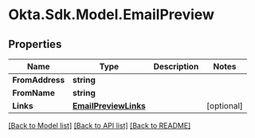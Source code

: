 # Okta.Sdk.Model.EmailPreview
## Properties

Name | Type | Description | Notes
------------ | ------------- | ------------- | -------------
**FromAddress** | **string** |  | 
**FromName** | **string** |  | 
**Links** | [**EmailPreviewLinks**](EmailPreviewLinks.md) |  | [optional] 

[[Back to Model list]](../README.md#documentation-for-models) [[Back to API list]](../README.md#documentation-for-api-endpoints) [[Back to README]](../README.md)

